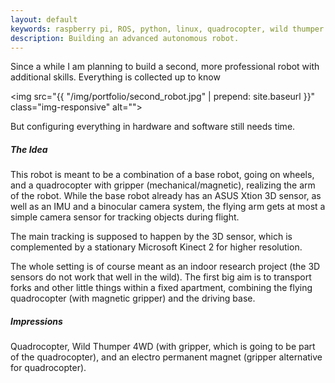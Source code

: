 ```yaml
---
layout: default
keywords: raspberry pi, ROS, python, linux, quadrocopter, wild thumper
description: Building an advanced autonomous robot.
---
```


Since a while I am planning to build a second, more professional robot with
additional skills. Everything is collected up to know

<img src="{{ "/img/portfolio/second_robot.jpg" | prepend: site.baseurl }}" class="img-responsive" alt="">

But configuring everything in hardware and software still needs time.

##### The Idea
This robot is meant to be a combination of a base robot, going on wheels,
and a quadrocopter with gripper (mechanical/magnetic), realizing the arm of the robot. While the base
robot already has an ASUS Xtion 3D sensor, as well as an IMU and a binocular camera system,
the flying arm gets at most a simple camera sensor for tracking objects during flight.

The main tracking is supposed to happen by the 3D sensor, which is complemented by a
stationary Microsoft Kinect 2 for higher resolution.

The whole setting is of course meant as an indoor research project (the 3D sensors
do not work that well in the wild). The first big aim is to transport forks and other little things
within a fixed apartment, combining the flying quadrocopter (with magnetic gripper)
and the driving base.

##### Impressions
Quadrocopter, Wild Thumper 4WD (with gripper, which is going to be part of the quadrocopter), and an electro permanent magnet (gripper alternative for quadrocopter).

<div class="row">
<img src="{{ "/img/portfolio/quadrocopter.jpg" | prepend: site.baseurl }}" class="img-responsive col-md-4 col-xs-12" alt="">
<img src="{{ "/img/portfolio/wildthumper.jpg" | prepend: site.baseurl }}" class="img-responsive col-md-4 col-xs-12" alt="">
<img src="{{ "/img/portfolio/electropermanentmagnet.jpg" | prepend: site.baseurl }}" class="img-responsive col-md-4 col-xs-12" alt="">
</div>
